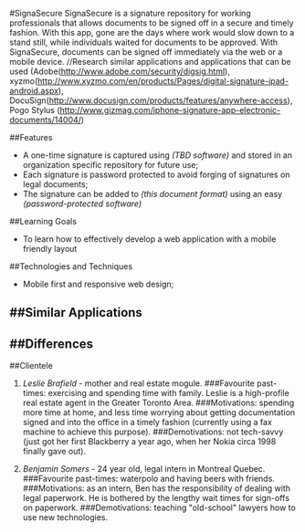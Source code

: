 #SignaSecure
SignaSecure is a signature repository for working professionals that allows documents to be signed off in a secure and timely fashion.  With this app, gone are the days where work would slow down to a stand still, while individuals waited for documents to be approved. With SignaSecure, documents can be signed off immediately via the web or a mobile device.
//Research similar applications and applications that can be used (Adobe(http://www.adobe.com/security/digsig.html), xyzmo(http://www.xyzmo.com/en/products/Pages/digital-signature-ipad-android.aspx), DocuSign(http://www.docusign.com/products/features/anywhere-access), Pogo Stylus (http://www.gizmag.com/iphone-signature-app-electronic-documents/14004/)

##Features 
- A one-time signature is captured using *(TBD software)* and stored in an organization specific repository for future use;
- Each signature is password protected to avoid forging of signatures on legal documents;
- The signature can be added to *(this document format)* using an easy *(password-protected software)*

##Learning Goals
- To learn how to effectively develop a web application with a mobile friendly layout

##Technologies and Techniques 
- Mobile first and responsive web design;

##Similar Applications
- 

##Differences
- 

##Clientele 
1. *Leslie Brafield* - mother and real estate mogule. 
###Favourite past-times: exercising and spending time with family.
Leslie is a high-profile real estate agent in the Greater Toronto Area. 
###Motivations: spending more time at home, and less time worrying about getting documentation signed and into the office in a timely fashion (currently using a fax machine to achieve this purpose). 
###Demotivations: not tech-savvy (just got her first Blackberry a year ago, when her Nokia circa 1998 finally gave out).

2. *Benjamin Somers* - 24 year old, legal intern in Montreal Quebec. 
###Favourite past-times: waterpolo and having beers with friends.
###Motivations: as an intern, Ben has the responsibility of dealing with legal paperwork. He is bothered by the lengthy wait times for sign-offs on paperwork.
###Demotivations: teaching "old-school" lawyers how to use new technologies.